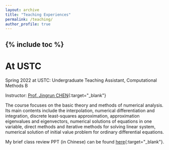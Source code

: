 ```yaml
---
layout: archive
title: "Teaching Experiences"
permalink: /teaching/
author_profile: true
---
```


{% include toc %}
---

# At USTC 

Spring 2022 at USTC: Undergraduate Teaching Assistant, Computational Methods B 

Instructor: [Prof. Jingrun CHEN](https://faculty.ustc.edu.cn/chenjingrun/en/index/601834/list/index.htm "Prof. Jingrun CHEN's homepage"){:target="_blank"} 

The course focuses on the basic theory and methods of numerical analysis. Its main contents include the interpolation, numerical differentiation and integration, discrete least-squares approximation, approximation eigenvalues and eigenvectors, numerical solutions of equations in one variable, direct methods and iterative methods for solving linear system, numerical solution of initial value problem for ordinary differential equations. 

My brief class review PPT (in Chinese) can be found [here](../files/teaching/review1.pdf "class review PPT (in Chinese)"){:target="_blank"}. 

